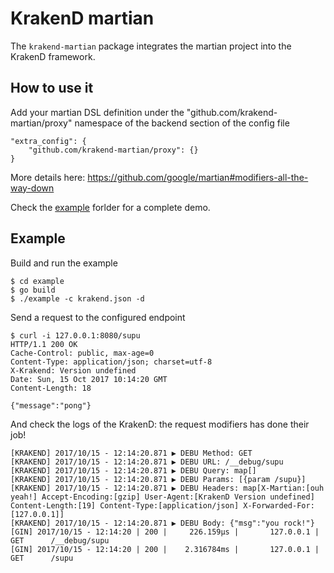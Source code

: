 # KrakenD martian

The `krakend-martian` package integrates the martian project into the KrakenD framework.

## How to use it

Add your martian DSL definition under the "github.com/krakend-martian/proxy" namespace of the backend section of the config file

	"extra_config": {
		"github.com/krakend-martian/proxy": {}
	}

More details here: https://github.com/google/martian#modifiers-all-the-way-down

Check the [example](github.com/krakend-martian/tree/master/example) forlder for a complete demo.

## Example

Build and run the example

	$ cd example
	$ go build
	$ ./example -c krakend.json -d

Send a request to the configured endpoint

	$ curl -i 127.0.0.1:8080/supu
	HTTP/1.1 200 OK
	Cache-Control: public, max-age=0
	Content-Type: application/json; charset=utf-8
	X-Krakend: Version undefined
	Date: Sun, 15 Oct 2017 10:14:20 GMT
	Content-Length: 18

	{"message":"pong"}

And check the logs of the KrakenD: the request modifiers has done their job!

	[KRAKEND] 2017/10/15 - 12:14:20.871 ▶ DEBU Method: GET
	[KRAKEND] 2017/10/15 - 12:14:20.871 ▶ DEBU URL: /__debug/supu
	[KRAKEND] 2017/10/15 - 12:14:20.871 ▶ DEBU Query: map[]
	[KRAKEND] 2017/10/15 - 12:14:20.871 ▶ DEBU Params: [{param /supu}]
	[KRAKEND] 2017/10/15 - 12:14:20.871 ▶ DEBU Headers: map[X-Martian:[ouh yeah!] Accept-Encoding:[gzip] User-Agent:[KrakenD Version undefined] Content-Length:[19] Content-Type:[application/json] X-Forwarded-For:[127.0.0.1]]
	[KRAKEND] 2017/10/15 - 12:14:20.871 ▶ DEBU Body: {"msg":"you rock!"}
	[GIN] 2017/10/15 - 12:14:20 | 200 |     226.159µs |       127.0.0.1 | GET      /__debug/supu
	[GIN] 2017/10/15 - 12:14:20 | 200 |    2.316784ms |       127.0.0.1 | GET      /supu
